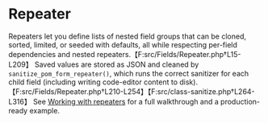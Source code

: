 # Repeater

Repeaters let you define lists of nested field groups that can be cloned, sorted, limited, or seeded with defaults, all while respecting per-field dependencies and nested repeaters.【F:src/Fields/Repeater.php†L15-L209】 Saved values are stored as JSON and cleaned by `sanitize_pom_form_repeater()`, which runs the correct sanitizer for each child field (including writing code-editor content to disk).【F:src/Fields/Repeater.php†L210-L254】【F:src/class-sanitize.php†L264-L316】 See [Working with repeaters](../fields.md#working-with-repeaters) for a full walkthrough and a production-ready example.
